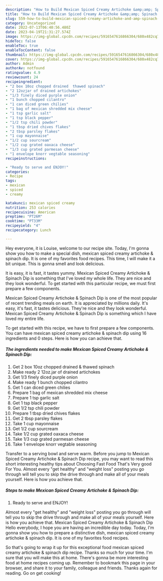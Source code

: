 ```yaml
---
description: "How to Build Mexican Spiced Creamy Artichoke &amp;amp; Spinach Dip the Delicious"
title: "How to Build Mexican Spiced Creamy Artichoke &amp;amp; Spinach Dip the Delicious"
slug: 559-how-to-build-mexican-spiced-creamy-artichoke-and-amp-spinach-dip-the-delicious
category: Uncategorized
date: 2022-07-13T06:40:56.480Z
date: 2023-04-19T21:31:27.574Z
image: https://img-global.cpcdn.com/recipes/5916547616866304/680x482cq70/mexican-spiced-creamy-artichoke-spinach-dip-recipe-main-photo.jpg
hideToc: false
enableToc: true
enableTocContent: false
thumbnail: https://img-global.cpcdn.com/recipes/5916547616866304/680x482cq70/mexican-spiced-creamy-artichoke-spinach-dip-recipe-main-photo.jpg
cover: https://img-global.cpcdn.com/recipes/5916547616866304/680x482cq70/mexican-spiced-creamy-artichoke-spinach-dip-recipe-main-photo.jpg
author: Admin
authorAv: notfound
ratingvalue: 4.9
reviewcount: 24
recipeingredient:
- "2 box 10oz chopped drained  thawed spinach"
- "2 12ozjar of drained artichokes"
- "1/3 finely diced purple onion"
- "1 bunch chopped cilantro"
- "1 can diced green chilies"
- "1 bag of mexican shredded mix cheese"
- "1 tsp garlic salt"
- "1 tsp black pepper"
- "1/2 tsp chili powder"
- "1 tbsp dried chives flakes"
- "2 tbsp parsley flakes"
- "1 cup mayonnaise"
- "1/2 cup sourcream"
- "1/2 cup grated oaxaca cheese"
- "1/3 cup grated parmesan cheese"
- "1 envelope knorr vegtable seasoning"
recipeinstructions:

- "Ready to serve and ENJOY!"
categories:
- Recipe
tags:
- mexican
- spiced
- creamy

katakunci: mexican spiced creamy 
nutrition: 253 calories
recipecuisine: American
preptime: "PT26M"
cooktime: "PT33M"
recipeyield: "4"
recipecategory: Lunch

---
```



Hey everyone, it is Louise, welcome to our recipe site. Today, I'm gonna show you how to make a special dish, mexican spiced creamy artichoke &amp; spinach dip. It is one of my favorites food recipes. This time, I will make it a bit unique. This is gonna smell and look delicious.

It is easy, it is fast, it tastes yummy. Mexican Spiced Creamy Artichoke &amp; Spinach Dip is something that I&#39;ve loved my whole life. They are nice and they look wonderful. To get started with this particular recipe, we must first prepare a few components.

Mexican Spiced Creamy Artichoke &amp; Spinach Dip is one of the most popular of recent trending meals on earth. It is appreciated by millions daily. It's easy, it's fast, it tastes delicious. They're nice and they look wonderful. Mexican Spiced Creamy Artichoke &amp; Spinach Dip is something which I have loved my entire life.


To get started with this recipe, we have to first prepare a few components. You can have mexican spiced creamy artichoke &amp; spinach dip using 16 ingredients and 0 steps. Here is how you can achieve that.

<!--inarticleads1-->

##### The ingredients needed to make Mexican Spiced Creamy Artichoke &amp; Spinach Dip:

1. Get 2 box 10oz chopped drained &amp; thawed spinach
1. Make ready 2 12oz.jar of drained artichokes
1. Get 1/3 finely diced purple onion
1. Make ready 1 bunch chopped cilantro
1. Get 1 can diced green chilies
1. Prepare 1 bag of mexican shredded mix cheese
1. Prepare 1 tsp garlic salt
1. Get 1 tsp black pepper
1. Get 1/2 tsp chili powder
1. Prepare 1 tbsp dried chives flakes
1. Get 2 tbsp parsley flakes
1. Take 1 cup mayonnaise
1. Get 1/2 cup sourcream
1. Take 1/2 cup grated oaxaca cheese
1. Take 1/3 cup grated parmesan cheese
1. Take 1 envelope knorr vegtable seasoning


Transfer to a serving bowl and serve warm. Before you jump to Mexican Spiced Creamy Artichoke &amp; Spinach Dip recipe, you may want to read this short interesting healthy tips about Choosing Fast Food That&#39;s Very good For You. Almost every &#34;get healthy&#34; and &#34;weight loss&#34; posting you go through will tell you to skip the drive through and make all of your meals yourself. Here is how you achieve that. 

<!--inarticleads2-->

##### Steps to make Mexican Spiced Creamy Artichoke &amp; Spinach Dip:


1. Ready to serve and ENJOY!

Almost every &#34;get healthy&#34; and &#34;weight loss&#34; posting you go through will tell you to skip the drive through and make all of your meals yourself. Here is how you achieve that. Mexican Spiced Creamy Artichoke &amp; Spinach Dip Hello everybody, I hope you are having an incredible day today. Today, I&#39;m gonna show you how to prepare a distinctive dish, mexican spiced creamy artichoke &amp; spinach dip. It is one of my favorites food recipes. 

So that's going to wrap it up for this exceptional food mexican spiced creamy artichoke &amp; spinach dip recipe. Thanks so much for your time. I'm sure that you will make this at home. There's gonna be more interesting food at home recipes coming up. Remember to bookmark this page in your browser, and share it to your family, colleague and friends. Thanks again for reading. Go on get cooking!
